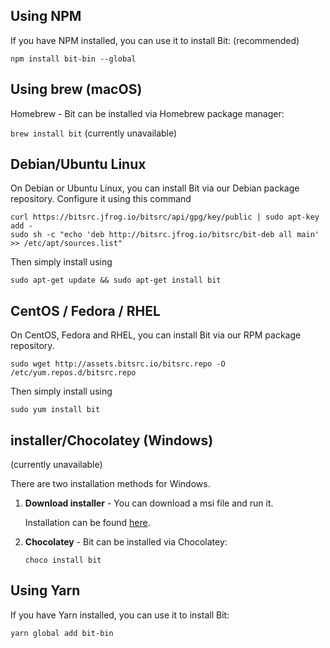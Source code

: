 ## Using NPM 

If you have NPM installed, you can use it to install Bit: (recommended)

`npm install bit-bin --global `


## Using brew (macOS)

Homebrew - Bit can be installed via Homebrew package manager:

`brew install bit` (currently unavailable)

## Debian/Ubuntu Linux

On Debian or Ubuntu Linux, you can install Bit via our Debian package repository. Configure it using this command

```
curl https://bitsrc.jfrog.io/bitsrc/api/gpg/key/public | sudo apt-key add -
sudo sh -c "echo 'deb http://bitsrc.jfrog.io/bitsrc/bit-deb all main' >> /etc/apt/sources.list"
```

Then simply install using

`sudo apt-get update && sudo apt-get install bit`

## CentOS / Fedora / RHEL

On CentOS, Fedora and RHEL, you can install Bit via our RPM package repository.

`sudo wget http://assets.bitsrc.io/bitsrc.repo -O /etc/yum.repos.d/bitsrc.repo`

Then simply install using

`sudo yum install bit`

## installer/Chocolatey (Windows)

(currently unavailable)

There are two installation methods for Windows.

1. **Download installer** - You can download a msi file and run it.

    Installation can be found [here](https://api.bitsrc.io/release/msi/latest).

2. **Chocolatey** - Bit can be installed via Chocolatey:

    `choco install bit`

## Using Yarn

If you have Yarn installed, you can use it to install Bit:

`yarn global add bit-bin`